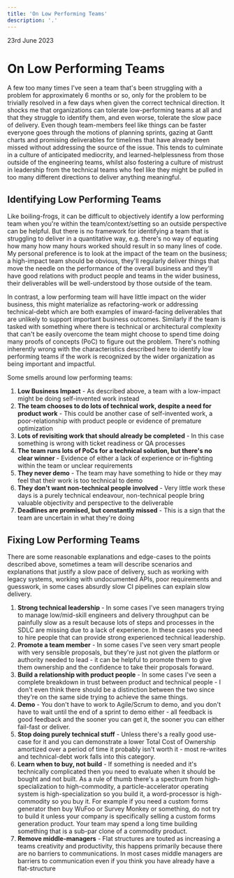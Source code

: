 ```yaml
---
title: 'On Low Performing Teams'
description: '.'
---
```


23rd June 2023

# On Low Performing Teams

A few too many times I've seen a team that's been struggling with a problem for approximately 6 months or so, only for the problem to be trivially resolved in a few days when given the correct technical direction. It shocks me that organizations can tolerate low-performing teams at all and that they struggle to identify them, and even worse, tolerate the slow pace of delivery. Even though team-members feel like things can be faster everyone goes through the motions of planning sprints, gazing at Gantt charts and promising deliverables for timelines that have already been missed without addressing the source of the issue. This tends to culminate in a culture of anticipated mediocrity, and learned-helplessness from those outside of the engineering teams, whilst also fostering a culture of mistrust in leadership from the technical teams who feel like they might be pulled in too many different directions to deliver anything meaningful.

## Identifying Low Performing Teams

Like boiling-frogs, it can be difficult to objectively identify a low performing team when you're within the team/context/setting so an outside perspective can be helpful. But there is no framework for identifying a team that is struggling to deliver in a quantitative way, e.g. there's no way of equating how many how many hours worked should result in so many lines of code. My personal preference is to look at the impact of the team on the business; a high-impact team should be obvious, they'll regularly deliver things that move the needle on the performance of the overall business and they'll have good relations with product people and teams in the wider business, their deliverables will be well-understood by those outside of the team.

In contrast, a low performing team will have little impact on the wider business, this might materialize as refactoring-work or addressing technical-debt which are both examples of inward-facing deliverables that are unlikely to support important business outcomes. Similarly if the team is tasked with something where there is technical or architectural complexity that can't be easily overcome the team might choose to spend time doing many proofs of concepts (PoC) to figure out the problem. There's nothing inherently wrong with the characteristics described here to identify low performing teams if the work is recognized by the wider organization as being important and impactful.

Some smells around low performing teams:

1. **Low Business Impact** - As described above, a team with a low-impact might be doing self-invented work instead
1. **The team chooses to do lots of technical work, despite a need for product work** - This could be another case of self-invented work, a poor-relationship with product people or evidence of premature optimization
1. **Lots of revisiting work that should already be completed** - In this case something is wrong with ticket readiness or QA processes
1. **The team runs lots of PoCs for a technical solution, but there's no clear winner** - Evidence of either a lack of experience or in-fighting within the team or unclear requirements
1. **They never demo** - The team may have something to hide or they may feel that their work is too technical to demo
1. **They don't want non-technical people involved** - Very little work these days is a purely technical endeavour, non-technical people bring valuable objectivity and perspective to the deliverable
1. **Deadlines are promised, but constantly missed** - This is a sign that the team are uncertain in what they're doing

## Fixing Low Performing Teams

There are some reasonable explanations and edge-cases to the points described above, sometimes a team will describe scenarios and explanations that justify a slow pace of delivery, such as working with legacy systems, working with undocumented APIs, poor requirements and guesswork, in some cases absurdly slow CI pipelines can explain slow delivery.

1. **Strong technical leadership** - In some cases I've seen managers trying to manage low/mid-skill engineers and delivery throughput can be painfully slow as a result because lots of steps and processes in the SDLC are missing due to a lack of experience. In these cases you need to hire people that can provide strong experienced technical leadership.
1. **Promote a team member** - In some cases I've seen very smart people with very sensible proposals, but they're just not given the platform or authority needed to lead - it can be helpful to promote them to give them ownership and the confidence to take their proposals forward.
1. **Build a relationship with product people** - In some cases I've seen a complete breakdown in trust between product and technical people - I don't even think there should be a distinction between the two since they're on the same side trying to achieve the same things.
1. **Demo** - You don't have to work to Agile/Scrum to demo, and you don't have to wait until the end of a sprint to demo either - all feedback is good feedback and the sooner you can get it, the sooner you can either fail-fast or deliver.
1. **Stop doing purely technical stuff** - Unless there's a really good use-case for it and you can demonstrate a lower Total Cost of Ownership amortized over a period of time it probably isn't worth it - most re-writes and technical-debt work falls into this category.
1. **Learn when to buy, not build** - If something is needed and it's technically complicated then you need to evaluate when it should be bought and not built. As a rule of thumb there's a spectrum from high-specialization to high-commodity, a particle-accelerator operating system is high-specialization so you build it, a word-processor is high-commodity so you buy it. For example if you need a custom forms generator then buy WuFoo or Survey Monkey or something, do not try to build it unless your company is specifically selling a custom forms generation product. Your team may spend a long time building something that is a sub-par clone of a commodity product.
1. **Remove middle-managers** - Flat structures are touted as increasing a teams creativity and productivity, this happens primarily because there are no barriers to communications. In most cases middle managers are barriers to communication even if you think you have already have a flat-structure
